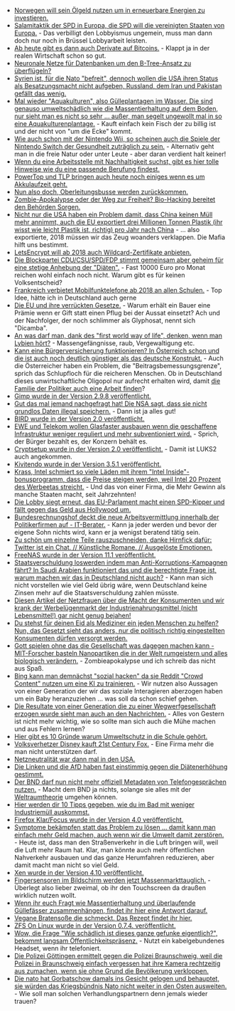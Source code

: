 * [Norwegen will sein Ölgeld nutzen um in erneuerbare Energien zu investieren.](https://www.heise.de/newsticker/meldung/Norwegen-will-gruener-werden-3910099.html)
* [Salamitaktik der SPD in Europa, die SPD will die vereinigten Staaten von Europa.](http://www.neopresse.com/europa/die-vereinigten-staaten-von-europa-und-das-ende-des-grundgesetzes/) - Das verbilligt den Lobbyismus ungemein, muss man dann doch nur noch in Brüssel Lobbyarbeit leisten.
* [Ab heute gibt es dann auch Derivate auf Bitcoins.](https://blog.fefe.de/?ts=a4d0823e) - Klappt ja in der realen Wirtschaft schon so gut.
* [Neuronale Netze für Datenbanken um den B-Tree-Ansatz zu überflügeln?](https://blog.fefe.de/?ts=a4d0787a)
* [Syrien ist, für die Nato "befreit", dennoch wollen die USA ihren Status als Besatzungsmacht nicht aufgeben, Russland, dem Iran und Pakistan gefällt das wenig.](http://www.neopresse.com/politik/usa-bekommen-drei-warnschuesse-vor-den-bug/)
* [Mal wieder "Aquakulturen", also Gülleplantagen im Wasser. Die sind genauso umweltschädlich wie die Massentierhaltung auf dem Boden, nur sieht man es nicht so sehr ... außer, man segelt ungewollt mal in so eine Aquakulturenplantage.](https://netzfrauen.org/2017/12/11/schwarzes-gold/) - Kauft einfach kein Fisch der zu billig ist und der nicht von "um die Ecke" kommt.
* [Wie auch schon mit der Nintendo Wii, so scheinen auch die Spiele der Nintendo Switch der Gesundheit zuträglich zu sein.](https://www.heise.de/newsticker/meldung/Studie-Videospiele-koennten-zum-Schutz-vor-Demenz-beitragen-3915533.html) - Alternativ geht man in die freie Natur oder unter Leute - aber daran verdient halt keiner!
* [Wenn du eine Arbeitsstelle mit Nachhaltigkeit suchst, gibt es hier tolle Hinweise wie du eine passende Berufung findest.](https://www.smarticular.net/jobs-mit-sinn-sinnvolle-arbeit-nachhaltige-taetigkeit-finden/)
* [PowerTop und TLP bringen auch heute noch einiges wenn es um Akkulaufzeit geht.](https://www.phoronix.com/scan.php?page=article&item=ubuntu2017-tlp-powertop&num=1)
* [Nun also doch, Oberleitungsbusse werden zurückkommen.](https://www.golem.de/news/berlin-verkehrsbetriebe-wollen-elektrobusse-waehrend-der-fahrt-laden-1712-131608.html)
* [Zombie-Apokalypse oder der Weg zur Freiheit? Bio-Hacking bereitet den Behörden Sorgen.](https://www.heise.de/newsticker/meldung/Trotz-FDA-Warnung-Biohacker-wollen-mit-Gen-Editierung-im-eigenen-Koerper-weitermachen-3911582.html)
* [Nicht nur die USA haben ein Problem damit, dass China keinen Müll mehr annimmt, auch die EU exportiert drei Millionen Tonnen Plastik (ihr wisst wie leicht Plastik ist, richtig) pro Jahr nach China](https://netzfrauen.org/2017/12/12/54155/) - ... also exportierte, 2018 müssen wir das Zeug woanders verklappen. Die Mafia hilft uns bestimmt.
* [LetsEncrypt will ab 2018 auch Wildcard-Zertifikate anbieten.](https://www.golem.de/news/https-let-s-encrypt-bringt-wildcard-zertifikate-1712-131621.html)
* [Die Blockpartei CDU/CSU/SPD/FDP stimmt gemeinsam aber geheim für eine stetige Anhebung der "Diäten".](https://www.heise.de/tp/features/CDU-CSU-SPD-und-FDP-einigen-sich-auf-Diaetenerhoehung-3916382.html) - Fast 10000 Euro pro Monat reichen wohl einfach noch nicht. Warum gibt es für keinen Volksentscheid?
* [Frankreich verbietet Mobilfunktelefone ab 2018 an allen Schulen.](https://blog.fefe.de/?ts=a4d1274c) - Top Idee, hätte ich in Deutschland auch gerne
* [Die EU und ihre verrückten Gesetze.](https://netzfrauen.org/2017/12/12/monsanto-skandal/) - Warum erhält ein Bauer eine Prämie wenn er Gift statt einen Pflug bei der Aussat einsetzt? Ach und der Nachfolger, der noch schlimmer als Glyphosat, nennt sich "Dicamba".
* [An was darf man, dank des "first world way of life", denken, wenn man Lybien hört?](https://netzfrauen.org/2017/12/13/libya/) - Massengefängnisse, raub, Vergewaltigung etc.
* [Kann eine Bürgerversicherung funktionieren? In Österreich schon und die ist auch noch deutlich günstiger als das deutsche Konstrukt.](https://www.heise.de/tp/features/Buergerversicherung-Warum-nicht-einfach-das-oesterreichische-Modell-uebernehmen-3916798.html) - Auch die Österreicher haben ein Problem, die "Beitragsbemessungsgrenze", sprich das Schlupfloch für die reicheren Menschen. Ob in Deutschland dieses unwirtschaftliche Oligopol nur aufrecht erhalten wird, damit [die Familie der Politiker auch eine Arbeit finden](https://www.heise.de/forum/Telepolis/Kommentare/Buergerversicherung-Warum-nicht-einfach-das-oesterreichische-Modell-uebernehmen/Das-soziale-Netz-der-Politiker/posting-31520450/show/)?
* [Gimp wurde in der Version 2.9.8 veröffentlicht.](https://www.phoronix.com/scan.php?page=news_item&px=GIMP-2.9.8-Released)
* [Gut das mal jemand nachgefragt hat! Die NSA sagt, dass sie nicht grundlos Daten illegal speichern.](https://www.heise.de/newsticker/meldung/US-Regierungsvertreter-Bei-der-NSA-gibt-es-keinen-Datenstaubsauger-3916897.html) - Dann ist ja alles gut!
* [BIRD wurde in der Version 2.0 veröffentlicht.](https://www.pro-linux.de/news/1/25432/routing-daemon-bird-in-version-20-freigegeben.html)
* [EWE und Telekom wollen Glasfaster ausbauen wenn die geschaffene Infrastruktur weniger reguliert und mehr subventioniert wird.](https://www.golem.de/news/ftth-b-ewe-und-telekom-investieren-2-milliarden-euro-in-ftth-b-1712-131646.html) - Sprich, der Bürger bezahlt es, der Konzern behält es.
* [Cryptsetup wurde in der Version 2.0 veröffentlicht.](https://www.phoronix.com/scan.php?page=news_item&px=Cryptsetup-2.0-Released) - Damit ist LUKS2 auch angekommen.
* [Kivitendo wurde in der Version 3.5.1 veröffentlicht.](https://www.pro-linux.de/news/1/25433/kivitendo-351-freigegeben.html)
* [Krass, Intel schmiert so viele Läden mit ihrem "Intel Inside"-bonusprogramm, dass die Preise steigen werden, weil Intel 20 Prozent des Werbeetas streicht.](https://www.planet3dnow.de/cms/35525-weniger-mittel-fuer-intel-inside-kampagne/) - Und das von einer Firma, die Mehr Gewinn als manche Staaten macht, seit Jahrzehnten!
* [Die Lobby siegt erneut, das EU-Parlament macht einen SPD-Kipper und fällt gegen das Geld aus Hollywood um.](https://www.golem.de/news/druck-der-filmwirtschaft-eu-parlament-verteidigt-geoblocking-bei-fernsehsendern-1712-131655.html)
* [Bundesrechnungshof deckt die neue Arbeitsvermittlung innerhalb der Politikerfirmen auf - IT-Berater.](https://www.heise.de/newsticker/meldung/Innenministerium-Bundesrechnungshof-ruegt-unkontrollierten-Einsatz-von-IT-Beratern-3917639.html) - Kann ja jeder werden und bevor der eigene Sohn nichts wird, kann er ja wenigst beratend tätig sein.
* [Zu schön um einzelne Teile rauszuschneiden, danke Hirnfick dafür: Twitter ist ein Chat. // Künstliche Romane. // Ausgelöste Emotionen.](https://tuxproject.de/blog/2017/12/twitter-ist-ein-chat-kuenstliche-romane-ausgeloeste-emotionen/)
* [FreeNAS wurde in der Version 11.1 veröffentlicht.](https://www.phoronix.com/scan.php?page=news_item&px=FreeNAS-11.1-Released)
* [Staatsverschuldung loswerden indem man Anti-Korruptions-Kampagnen fährt? In Saudi Arabien funktioniert das und die berechtigte Frage ist, warum machen wir das in Deutschland nicht auch?](https://blog.fefe.de/?ts=a4cf78bb) - Kann man sich nicht vorstellen wie viel Geld übrig wäre, wenn Deutschland keine Zinsen mehr auf die Staatsverschuldung zahlen müsste.
* [Diesen Artikel der Netzfrauen über die Macht der Konsumenten und wir krank der Werbelügenmarkt der Industrienahrungsmittel (nicht Lebensmittel!) gar nicht genug bejahen!](https://netzfrauen.org/2017/12/14/konsument/)
* [Du stehst für deinen Eid als Mediziner ein jeden Menschen zu helfen? Nun, das Gesetzt sieht das anders, nur die politisch richtig eingestellten Konsumenten dürfen versorgt werden.](https://blog.fefe.de/?ts=a4ccf2ac)
* [Gott spielen ohne das die Gesellschaft was dagegen machen kann - MIT-Forscher basteln Nanopartiken die in der Welt rumgeistern und alles biologisch verändern.](https://www.golem.de/news/pflanzennanobionik-mit-forscher-lassen-pflanzen-leuchten-1712-131663.html) - Zombieapokalypse und ich schreib das nicht aus Spaß.
* [Bing kann man demnächst "sozial hacken" da sie Reddit "Crowd Content" nutzen um eine KI zu trainieren.](https://www.heise.de/newsticker/meldung/Bing-soll-schlauer-suchen-dank-KI-und-Reddit-3918151.html) - Wir nutzen also Aussagen von einer Generation der wir das soziale Interagieren aberzogen haben um ein Baby heranzuziehen ... was soll da schon schief gehen.
* [Die Resultate von einer Generation die zu einer Wegwerfgesellschaft erzogen wurde sieht man auch an den Nachrichten.](https://blog.fefe.de/?ts=a4cc87b7) - Alles von Gestern ist nicht mehr wichtig, wie so sollte man sich auch die Mühe machen und aus Fehlern lernen?
* [Hier gibt es 10 Gründe warum Umweltschutz in die Schule gehört.](https://www.careelite.de/umweltschutz-in-der-schule/)
* [Volksverhetzer Disney kauft 21st Century Fox.](https://www.heise.de/newsticker/meldung/Disney-kauft-den-Grossteil-von-21st-Century-Fox-3918099.html) - Eine Firma mehr die man nicht unterstützen darf.
* [Netzneutralität war dann mal in den USA.](https://www.theguardian.com/technology/2017/dec/14/net-neutrality-fcc-rules-open-internet)
* [Die Linken und die AfD haben fast einstimmig gegen die Diätenerhöhung gestimmt.](https://www.bundestag.de/parlament/plenum/abstimmung/abstimmung?id=495)
* [Der BND darf nun nicht mehr offiziell Metadaten von Telefongesprächen nutzen.](https://www.heise.de/newsticker/meldung/Bundesverwaltungsgericht-Bundesnachrichtendienst-darf-keine-Telefonie-Metadaten-nutzen-3918610.html) - Macht dem BND ja nichts, solange sie alles mit der [Weltraumtheorie](https://de.wikipedia.org/wiki/Weltraumtheorie) umgehen können.
* [Hier werden dir 10 Tipps gegeben, wie du im Bad mit weniger Industriemüll auskommst.](https://www.smarticular.net/zero-waste-badezimmer-muell-verpackung-ideen-produkte/)
* [Firefox Klar/Focus wurde in der Version 4.0 veröffentlicht.](https://www.pro-linux.de/news/1/25440/firefox-klar-40-mit-zwei-neuen-funktionen.html)
* [Symptome bekämpfen statt das Problem zu lösen ... damit kann man einfach mehr Geld machen, auch wenn wir die Umwelt damit zerstören.](https://www.heise.de/newsticker/meldung/Autos-gehen-in-die-Luft-gegen-den-Verkehrskollaps-3918859.html) - Heute ist, dass man den Straßenverkehr in die Luft bringen will, weil die Luft mehr Raum hat. Klar, man könnte auch mehr öffentlichen Nahverkehr ausbauen und das ganze Herumfahren reduzieren, aber damit macht man nicht so viel Geld.
* [Xen wurde in der Version 4.10 veröffentlicht.](https://www.pro-linux.de/news/1/25442/xen-410-ver%C3%B6ffentlicht.html)
* [Fingersensoren im Bildschirm werden jetzt Massenmarkttauglich.](https://www.heise.de/newsticker/meldung/Synaptics-startet-Produktion-von-In-Display-Fingerabdrucksensor-3918926.html) - Überlegt also lieber zweimal, ob ihr den Touchscreen da draußen wirklich nutzen wollt.
* [Wenn ihr euch Fragt wie Massentierhaltung und überlaufende Güllefässer zusammenhängen, findet ihr hier eine Antwort darauf.](http://www.sonnenseite.com/de/umwelt/guelle-notstand-im-norden.html)
* [Vegane Bratensoße die schmeckt. Das Rezept findet ihr hier.](https://www.smarticular.net/bratensosse-ohne-fleisch-frisches-gemuese-schnell-selber-machen/)
* [ZFS On Linux wurde in der Version 0.7.4. veröffentlicht.](https://www.phoronix.com/scan.php?page=news_item&px=ZFS-On-Linux-0.7.4)
* [Wow, die Frage "Wie schädlich ist dieses ganze gefunke eigentlich?", bekommt langsam Öffentlichkeitspräsenz.](https://www.heise.de/tp/features/Schicke-lieber-eine-SMS-als-mit-dem-Handy-zu-telefonieren-3919839.html) - Nutzt ein kabelgebundenes Headset, wenn ihr telefoniert.
* [Die Polizei Göttingen ermittelt gegen die Polizei Braunschweig, weil die Polizei in Braunschweig einfach vergessen hat ihre Kamera rechtzeitig aus zumachen, wenn sie ohne Grund die Bevölkerung verkloppen.](https://blog.fefe.de/?ts=a4cbfab0)
* [Die nato hat Gorbatschow damals ins Gesicht gelogen und behauptet, sie würden das Kriegsbündnis Nato nicht weiter in den Osten ausweiten.](https://blog.fefe.de/?ts=a4cbf9ff) - Wie soll man solchen Verhandlungspartnern denn jemals wieder trauen?
